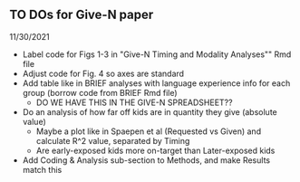 ## TO DOs for Give-N paper

11/30/2021

* Label code for Figs 1-3 in "Give-N Timing and Modality Analyses"" Rmd file
* Adjust code for Fig. 4 so axes are standard
* Add table like in BRIEF analyses with language experience info for each group (borrow code from BRIEF Rmd file)
    * DO WE HAVE THIS IN THE GIVE-N SPREADSHEET??
* Do an analysis of how far off kids are in quantity they give (absolute value) 
    * Maybe a plot like in Spaepen et al (Requested vs Given) and calculate R^2 value, separated by Timing
    * Are early-exposed kids more on-target than Later-exposed kids
* Add Coding & Analysis sub-section to Methods, and make Results match this